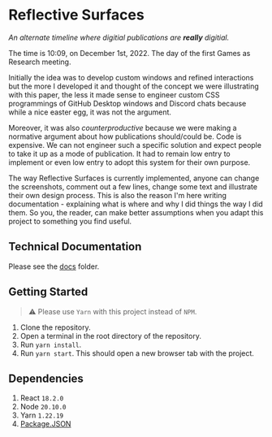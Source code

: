# Reflective Surfaces
_An alternate timeline where digitial publications are **really** digitial._

The time is 10:09, on December 1st, 2022. The day of the first Games as Research meeting.

Initially the idea was to develop custom windows and refined interactions but the more I developed it and thought of the concept we were illustrating with this paper, the less it made sense to engineer custom CSS programmings of GitHub Desktop windows and Discord chats because while a nice easter egg, it was not the argument.

Moreover, it was also _counterproductive_ because we were making a normative argument about how publications should/could be. Code is expensive. We can not engineer such a specific solution and expect people to take it up as a mode of publication. It had to remain low entry to implement or even low entry to adopt this system for their own purpose.

The way Reflective Surfaces is currently implemented, anyone can change the screenshots, comment out a few lines, change some text and illustrate their own design process. This is also the reason I'm here writing documentation - explaining what is where and why I did things the way I did them. So you, the reader, can make better assumptions when you adapt this project to something you find useful.

## Technical Documentation 
Please see the [docs](./docs/) folder.

## Getting Started 
> :warning: Please use `Yarn` with this project instead of `NPM`.

1. Clone the repository. 
2. Open a terminal in the root directory of the repository. 
3. Run `yarn install`.
4. Run `yarn start`. This should open a new browser tab with the project. 

## Dependencies 
1. React `18.2.0`
2. Node `20.10.0`
3. Yarn `1.22.19`
4. [Package.JSON](./package.json)
